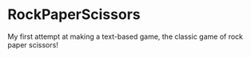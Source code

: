 # RockPaperScissors
My first attempt at making a text-based game, the classic game of rock paper scissors!

